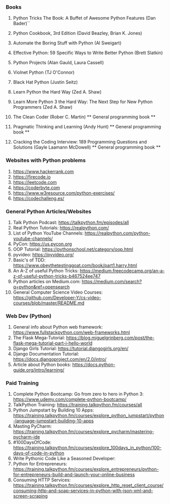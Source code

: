 ### Books

1. Python Tricks The Book: A Buffet of Awesome Python Features (Dan Bader)``
1. Python Cookbook, 3rd Edition (David Beazley, Brian K. Jones)
1. Automate the Boring Stuff with Python (Al Sweigart)
1. Effective Python: 59 Specific Ways to Write Better Python (Brett Slatkin)
1. Python Projects (Alan Gauld, Laura Cassell)
1. Violnet Python (TJ O'Connor)
1. Black Hat Python (Justin Seitz)
1. Learn Python the Hard Way (Zed A. Shaw)
1. Learn More Python 3 the Hard Way: The Next Step for New Python Programmers (Zed A. Shaw)

1. The Clean Coder (Rober C. Martin) ** General programming book **
1. Pragmatic Thinking and Learning (Andy Hunt) ** General programming book **
1. Cracking the Coding Interview: 189 Programming Questions and Solutions (Gayle Laamann McDowell) ** General programming book **


### Websites with Python problems
1. https://www.hackerrank.com
1. https://firecode.io
1. https://leetcode.com
1. https://coderbyte.com
1. https://www.w3resource.com/python-exercises/
1. https://codechalleng.es/

### General Python Articles/Websites
1. Talk Python Podcast: https://talkpython.fm/episodes/all
1. Real Python Tutorials: https://realpython.com/
1. List of Python YouTube Channels: https://realpython.com/python-youtube-channels/
1. PyCon: https://us.pycon.org
1. OOP Tutorial: https://pythonschool.net/category/oop.html
1. pyvideo: https://pyvideo.org/
1. Basic's of TDD: https://www.obeythetestinggoat.com/book/part1.harry.html
1. An A-Z of useful Python Tricks: https://medium.freecodecamp.org/an-a-z-of-useful-python-tricks-b467524ee747
1. Python articles on Medium.com: https://medium.com/search?q=python&ref=opensearch
1. General Computer Science Video Courses: https://github.com/Developer-Y/cs-video-courses/blob/master/README.md





### Web Dev (Python)
1. General info about Python web framework: https://www.fullstackpython.com/web-frameworks.html
1. The Flask Mega-Tutorial: https://blog.miguelgrinberg.com/post/the-flask-mega-tutorial-part-i-hello-world
1. Django Girls Tutorial: https://tutorial.djangogirls.org/en/
1. Django Documentation Tutorial: https://docs.djangoproject.com/en/2.0/intro/
1. Article about Python books: https://docs.python-guide.org/intro/learning/


### Paid Training
1. Complete Python Bootcamp: Go from zero to hero in Python 3: https://www.udemy.com/complete-python-bootcamp/
1. TalkPython Training: https://training.talkpython.fm/courses/all
1. Python Jumpstart by Building 10 Apps: https://training.talkpython.fm/courses/explore_python_jumpstart/python-language-jumpstart-building-10-apps
1. Masting PyCharm: https://training.talkpython.fm/courses/explore_pycharm/mastering-pycharm-ide
1. #100DaysOfCode: https://training.talkpython.fm/courses/explore_100days_in_python/100-days-of-code-in-python
1. Write Pythonic Code Like a Seasoned Developer:
1. Python for Entrepreneurs: https://training.talkpython.fm/courses/explore_entrepreneurs/python-for-entrepreneurs-build-and-launch-your-online-business
1. Consuming HTTP Services: https://training.talkpython.fm/courses/explore_http_reset_client_course/consuming-http-and-soap-services-in-python-with-json-xml-and-screen-scraping
